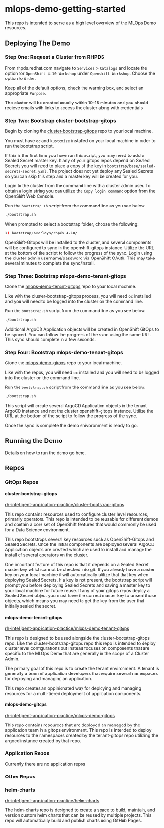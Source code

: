 # mlops-demo-getting-started

This repo is intended to serve as a high level overview of the MLOps Demo resources.

## Deploying The Demo

### Step One: Request a Cluster from RHPDS

From rhpds.redhat.com navigate to `Services` > `Catalogs` and locate the option for `OpenShift 4.10 Workshop` under `Openshift Workshop`.  Choose the option to `Order`.

Keep all of the default options, check the warning box, and select an appropriate `Purpose`.

The cluster will be created usually within 10-15 minutes and you should recieve emails with links to access the cluster along with credentials.

### Step Two: Bootstrap cluster-bootstrap-gitops

Begin by cloning the [cluster-bootstrap-gitops](https://github.com/rh-intelligent-application-practice/cluster-bootstrap-gitops) repo to your local machine.

You must have `oc` and `kustomize` installed on your local machine in order to run the bootstrap script.

If this is the first time you have run this script, you may need to add a Sealed Secret master key.  If any of your gitops repos depend on Sealed Secrets you will need to place a copy of the key in `bootstrap/base/sealed-secrets-secret.yaml`.  The project does not yet deploy any Sealed Secrets so you can skip this step and a master key will be created for you.

Login to the cluster from the command line with a cluster admin user.  To obtain a login string you can utilize the `Copy login command` option from the OpenShift Web Console.

Run the `bootstrap.sh` script from the command line as you see below:

```sh
./bootstrap.sh
```

When prompted to select a bootstrap folder, choose the following:

```sh
1) bootstrap/overlays/rhpds-4.10/
```

OpenShift-Gitops will be installed to the cluster, and several components will be configured to sync in the openshift-gitops instance.  Utilize the URL at the bottom of the script to follow the progress of the sync.  Login using the cluster admin username/password via OpenShift OAuth.  This may take several minutes to complete the sync/install.

### Step Three: Bootstrap mlops-demo-tenant-gitops

Clone the [mlops-demo-tenant-gitops](https://github.com/rh-intelligent-application-practice/mlops-demo-tenant-gitops) repo to your local machine.

Like with the cluster-bootstrap-gitops process, you will need `oc` installed and you will need to be logged into the cluster on the command line.

Run the `bootstrap.sh` script from the command line as you see below:

```sh
./bootstrap.sh
```

Additional ArgoCD Application objects will be created in OpenShift GitOps to be synced.  You can follow the progress of the sync using the same URL.  This sync should complete in a few seconds.

### Step Four: Bootstrap mlops-demo-tenant-gitops

Clone the [mlops-demo-gitops](https://github.com/rh-intelligent-application-practice/mlops-demo-gitops) repo to your local machine.

Like with the repos, you will need `oc` installed and you will need to be logged into the cluster on the command line.

Run the `bootstrap.sh` script from the command line as you see below:

```sh
./bootstrap.sh
```

This script will create several ArgoCD Application objects in the tenant ArgoCD instance and not the cluster openshift-gitops instance.  Utilize the URL at the bottom of the script to follow the progress of the sync.

Once the sync is complete the demo enivoronment is ready to go.

## Running the Demo

Details on how to run the demo go here.

## Repos

### GitOps Repos

#### cluster-bootstrap-gitops

[rh-intelligent-application-practice/cluster-bootstrap-gitops](https://github.com/rh-intelligent-application-practice/cluster-bootstrap-gitops)

This repo contains resources used to configure cluster level resources, primarily operators.  This repo is intended to be reusable for different demos and contain a core set of OpenShift features that would commonly be used for a Data Science environment.

This repo bootstraps several key resources such as OpenShift-Gitops and Sealed Secrets.  Once the initial components are deployed several ArgoCD Application objects are created which are used to install and manage the install of several operators on the cluster.

One important feature of this repo is that it depends on a Sealed Secret master key which cannot be checked into git.  If you already have a master key on your local machine it will automatically utilize that that key when deploying Sealed Secrets.  If a key is not present, the bootstrap script will prompt you before deploying Sealed Secrets and saving a master key to your local machine for future reuse.  If any of your gitops repos deploy a Sealed Secret object you must have the correct master key to unseal those objects, which means you may need to get the key from the user that initially sealed the secret.

#### mlops-demo-tenant-gitops

[rh-intelligent-application-practice/mlops-demo-tenant-gitops](https://github.com/rh-intelligent-application-practice/mlops-demo-tenant-gitops)

This repo is designed to be used alongside the cluster-bootstrap-gitops repo.  Like the cluster-bootstrap-gitops repo this repo is intended to deploy cluster level configurations but instead focuses on components that are specific to the MLOps Demo that are generally in the scope of a Cluster Admin.

The primary goal of this repo is to create the tenant environment.  A tenant is generally a team of application developers that require several namespaces for deploying and managing an application.

This repo creates an oppinionated way for deploying and managing resources for a multi-tiered deployment of application components.

#### mlops-demo-gitops

[rh-intelligent-application-practice/mlops-demo-gitops](https://github.com/rh-intelligent-application-practice/mlops-demo-gitops)

This repo contains resources that are deployed an managed by the application team in a gitops environment.  This repo is intended to deploy resources to the namespaces created by the tenant-gitops repo utilizing the argocd instance created by that repo.

### Application Repos

Currently there are no application repos

### Other Repos

### helm-charts

[rh-intelligent-application-practice/helm-charts](https://github.com/rh-intelligent-application-practice/helm-charts)

The helm-charts repo is designed to create a space to build, maintain, and version custom helm charts that can be reused by multiple projects.  This repo will automatically build and publish charts using GitHub Pages.
